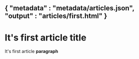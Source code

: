 {
    "metadata" : "metadata/articles.json",
    "output" : "articles/first.html"
}
---
# It's first article title

It's first article **paragraph**
